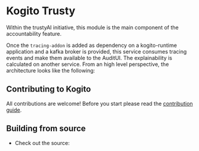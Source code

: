 # Kogito Trusty

Within the trustyAI initiative, this module is the main component of the accountability feature.

Once the `tracing-addon` is added as dependency on a kogito-runtime application and a kafka broker is provided, this service consumes tracing events and make them 
available to the AuditUI. The explainability is calculated on another service. From an high level perspective, the architecture looks like the following: 



## Contributing to Kogito

All contributions are welcome! Before you start please read the [contribution guide](https://github.com/kiegroup/kogito-runtimes/blob/master/CONTRIBUTING.md).

## Building from source

- Check out the source:
